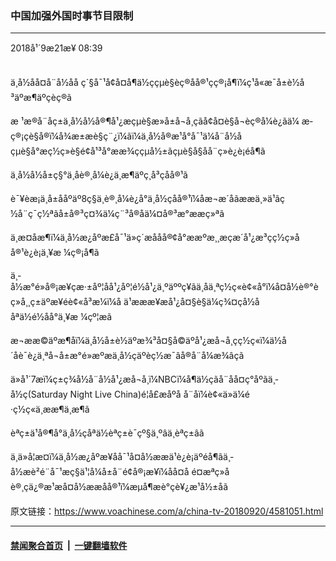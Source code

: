 ### 中国加强外国时事节目限制
------------------------

<div class="published">
 <span class="date" title="ä¸­å½æ¶é´">
  <time datetime="2018-09-21T08:39:27+08:00">
   2018å¹´9æ21æ¥ 08:39
  </time>
 </span>
</div>
<br/>
<div class="wsw">
 <p>
  ä¸­å½åå¤å¨å½åå ç´§å¯¹å¢å¤å¶ä½ççµè§èç®åå®¹çç®¡å¶ï¼ç¹å«æ¯å±è½å³äºæ¶äºçèç®ã
 </p>
 <p>
  æ ¹æ®å¨åç±ä¸­å½å½å®¶å¹¿æ­çµè§æ»å±å¬å¸çãå¢å¤è§å¬èç®å¼è¿ãä¼ æ­ç®¡çè§å®ï¼å¾æ±æè§ç¨¿ï¼ãï¼ä¸­å½å®æ¹å°å¯¹ä¼å¨å½åçµè§å°æç½ç»è§é¢å¹³å°æ­æ¾ççµå½±ãçµè§å§åå¨ç»è¿è¡éå¶ã
 </p>
 <p>
  ä¸­å½å½å±ç§°ä¸åè®¸å¼è¿ä¸æ¶äºç¸å³çåå®¹ã
 </p>
 <p>
  è¯¥èæ¡ä¸å±ååºäº8ç§ä¸è®¸å¼è¿å°ä¸­å½çåå®¹ï¼åæ¬æ´åãææä¸»ä¹ãç½å¨ç¯ç½ªãå±å®³ç¤¾ä¼ç¨³å®åä¼¤å®³æ°ææç»ªã
 </p>
 <p>
  ä¸æ­¤åæ¶ï¼ä¸­å½æ¿åºæ­£å¯¹ä»ç´æ­ååå®¢å°ææºæ¸¸æçæ´å¹¿æ³çç½ç»åå®¹è¿è¡ä¸¥æ ¼ç®¡å¶ã
 </p>
 <p>
  ä¸­å½æ°é»å®¡æ¥çæ·±åº¦åå¹¿åº¦é½å¹¿ä¸ºäººç¥ãä¸åä¸ªç½ç«è¢«å°ï¼å¤å½è®°èç»å¸¸ç±äºæ¥éè¢«å³æ¼ï¼å ä¹æææ¥æå¹¿å¤§è§ä¼ç¾¤çå½ååªä½é½åå°ä¸¥æ ¼çº¦æã
 </p>
 <p>
  æ¬ææ©äºæ¶åï¼ä¸­å½å±è½äºæ¾³å¤§å©äºå¹¿æ­å¬å¸çç½ç«ï¼ä½å´åè¯è¿ä¸ªå¬å±æ°é»æºæä¸­å½çäºèç½æ¯âå®å¨å¼æ¾âçã
 </p>
 <p>
  ä»å¹´7æï¼ç±ç¾å½å¨å½å¹¿æ­å¬å¸ï¼NBCï¼å¶ä½çãå¨å­å¤ç°åºãä¸­å½ç(Saturday Night Live China)é¦å­£æ­åºå å¨åï¼è¢«ä»ä¼é·ç½ç«ä¸ææ¶ä¸æ¶ã
 </p>
 <p>
  èªç±ä¹å®¶å°ä¸­å½çåªä½èªç±è¯çº§ä¸ºâä¸èªç±âã
 </p>
 <p>
  ä¸ä»å¦æ­¤ï¼ä¸­å½æ¿åºæ¥åå¯¹å¤å½ææä¹è¿è¡äºéå¶ãä¸­å½æè²é¨å¯¹æç§ä¹¦å¼å±å¨é¢å®¡æ¥ï¼åå¤å é¤æªç»åè®¸çä¿®æ¹æå¤å½ææåå®¹ï¼æµå¶æè°çè¥¿æ¹å½±åã
 </p>
 <p>
 </p>
</div>

原文链接：https://www.voachinese.com/a/china-tv-20180920/4581051.html


------------------------
#### [禁闻聚合首页](https://github.com/gfw-breaker/banned-news/blob/master/README.md) &nbsp;|&nbsp;  [一键翻墙软件](https://github.com/gfw-breaker/nogfw/blob/master/README.md)
